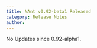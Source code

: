 ```yaml
---
title: NAnt v0.92-beta1 Released
category: Release Notes
author: 
---
```


No Updates since 0.92-alpha1.